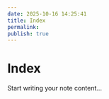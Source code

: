 ```yaml
---
date: 2025-10-16 14:25:41
title: Index
permalink: 
publish: true
---
```


# Index

Start writing your note content...
